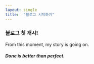 ```yaml
---
layout: single
title:  "블로그 시작하기"
---
```


### 블로그 첫 개시!

From this moment, my story is going on.

#### *Done is better than perfect.*
